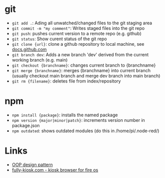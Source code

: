 # git

* `git add .`: Ading all unwatched/changed files to the git staging area
* `git commit -m "my comment"`: Writes staged files into the git repo
* `git push`: pushes current version to a remote repo (e.g. github)
* `git status`:  Show curent status of the git repo
* `git clone {url}`: clone a github repository to local machine, see [docs.github.com](https://docs.github.com/en/repositories/creating-and-managing-repositories/cloning-a-repository)
* `git branch dev`: Adds a new branch 'dev' derived from the current working branch (e.g. main)
* `git checkout {branchname}`: changes current branch to {branchname}
* `git merge {branchname}`: merges {branchname} into current branch (usually checkout main branch and merge dev branch into main branch)
* `git rm {filename}`: deletes file from index/repository


# npm
* `npm install {package}`: installs the named package
* `npm version {major|minor|patch}`: increments version number in package.json
* `npm outdated`: shows outdated modules (do this in /home/pi/.node-red/) 


# Links
* [OOP design pattern](https://www.tutorialspoint.com/design_pattern/design_pattern_overview.htm)
* [fully-kiosk.com - kiosk browser for fire os](https://www.fully-kiosk.com/)
